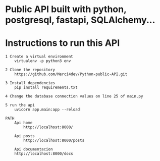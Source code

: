 # Public API built with python, postgresql, fastapi, SQLAlchemy...

# Instructions to run this API
    1 Create a virtual environment 
        virtualenv -p python3 env 

    2 Clone the repository
        https://github.com/Merci4dev/Python-public-API.git
    
    3 Install dependencies
        pip install requirements.txt

    4 Change the database connection values ​​on line 25 of main.py

    5 run the api
        uvicorn app.main:app --reload

    PATH
        Api home
            http://localhost:8000/
        
        Api posts
            http://localhost:8000/posts
        
        Api documentacion
        http://localhost:8000/docs